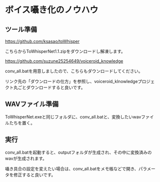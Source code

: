 # ボイス囁き化のノウハウ

## ツール準備
https://github.com/ksasao/toWhisper

こちらからToWhisperNet1.1.zipをダウンロードし解凍します。

https://github.com/suzune25254649/voiceroid_knowledge

conv_all.batを用意しましたので、こちらもダウンロードしてください。

リンク先の「ダウンロードの仕方」を参照し、voiceroid_klnowledgeプロジェクト丸ごとダウンロードすると良いです。


## WAVファイル準備
ToWhisperNet.exeと同じフォルダに、conv_all.batと、変換したいwavファイルたちを置く。

## 実行
conv_all.batを起動すると、outputフォルダが生成され、その中に変換済みのwavが生成されます。

囁き具合の設定を変えたい場合は、conv_all.batをメモ帳などで開き、パラメータを修正すると良いです。


